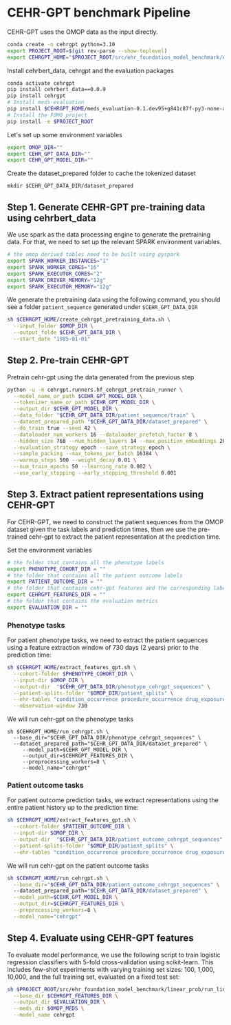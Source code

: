 # CEHR-GPT benchmark Pipeline
CEHR-GPT uses the OMOP data as the input directly.

```bash
conda create -n cehrgpt python=3.10
export PROJECT_ROOT=$(git rev-parse --show-toplevel)
export CEHRGPT_HOME="$PROJECT_ROOT/src/ehr_foundation_model_benchmark/evaluations/cehrgpt"
```
Install cehrbert_data, cehrgpt and the evaluation packages
```bash
conda activate cehrgpt
pip install cehrbert_data==0.0.9
pip install cehrgpt
# Install meds-evaluation
pip install $CEHRGPT_HOME/meds_evaluation-0.1.dev95+g841c87f-py3-none-any.whl
# Install the FOMO project
pip install -e $PROJECT_ROOT
```

Let's set up some environment variables
```bash
export OMOP_DIR=""
export CEHR_GPT_DATA_DIR=""
export CEHR_GPT_MODEL_DIR=""
```
Create the dataset_prepared folder to cache the tokenized dataset
```shell
mkdir $CEHR_GPT_DATA_DIR/dataset_prepared
```

Step 1. Generate CEHR-GPT pre-training data using cehrbert_data
------------------------
We use spark as the data processing engine to generate the pretraining data. 
For that, we need to set up the relevant SPARK environment variables.
```bash
# the omop derived tables need to be built using pyspark
export SPARK_WORKER_INSTANCES="1"
export SPARK_WORKER_CORES="16"
export SPARK_EXECUTOR_CORES="2"
export SPARK_DRIVER_MEMORY="12g"
export SPARK_EXECUTOR_MEMORY="12g"
```
We generate the pretraining data using the following command, you should see a folder `patient_sequence` generated under `$CEHR_GPT_DATA_DIR`
```bash
sh $CEHRGPT_HOME/create_cehrgpt_pretraining_data.sh \
  --input_folder $OMOP_DIR \
  --output_folde $CEHR_GPT_DATA_DIR \
  --start_date "1985-01-01"
```

Step 2. Pre-train CEHR-GPT
------------------------
Pretrain cehr-gpt using the data generated from the previous step
```bash
python -u -m cehrgpt.runners.hf_cehrgpt_pretrain_runner \
  --model_name_or_path $CEHR_GPT_MODEL_DIR \
  --tokenizer_name_or_path $CEHR_GPT_MODEL_DIR \
  --output_dir $CEHR_GPT_MODEL_DIR \
  --data_folder "$CEHR_GPT_DATA_DIR/patient_sequence/train" \
  --dataset_prepared_path "$CEHR_GPT_DATA_DIR/dataset_prepared" \
  --do_train true --seed 42 \
  --dataloader_num_workers 16 --dataloader_prefetch_factor 8 \
  --hidden_size 768 --num_hidden_layers 14 --max_position_embeddings 2048 \
  --evaluation_strategy epoch --save_strategy epoch \
  --sample_packing --max_tokens_per_batch 16384 \
  --warmup_steps 500 --weight_decay 0.01 \
  --num_train_epochs 50 --learning_rate 0.002 \
  --use_early_stopping --early_stopping_threshold 0.001
```

Step 3. Extract patient representations using CEHR-GPT
------------------------
For CEHR-GPT, we need to construct the patient sequences from the OMOP dataset given the task labels and prediction times,
then we use the pre-trained cehr-gpt to extract the patient representation at the prediction time. 

Set the environment variables
```bash
# the folder that contains all the phenotype labels
export PHENOTYPE_COHORT_DIR = ""
# the folder that contains all the patient outcome labels
export PATIENT_OUTCOME_DIR = ""
# the folder that contains cehr-gpt features and the corresponding labels
export CEHRGPT_FEATURES_DIR = ""
# the folder that contains the evaluation metrics
export EVALUATION_DIR = ""
```
### Phenotype tasks
For patient phenotype tasks, we need to extract the patient sequences using a feature extraction window of 730 days (2 years) prior to the prediction time:
```bash
sh $CEHRGPT_HOME/extract_features_gpt.sh \
  --cohort-folder $PHENOTYPE_COHORT_DIR \
  --input-dir $OMOP_DIR \
  --output-dir  "$CEHR_GPT_DATA_DIR/phenotype_cehrgpt_sequences" \
  --patient-splits-folder "$OMOP_DIR/patient_splits" \
  --ehr-tables "condition_occurrence procedure_occurrence drug_exposure" \
  --observation-window 730
```
We will run cehr-gpt on the phenotype tasks
```shell
sh $CEHRGPT_HOME/run_cehrgpt.sh \
  --base_dir="$CEHR_GPT_DATA_DIR/phenotype_cehrgpt_sequences" \ 
  --dataset_prepared_path="$CEHR_GPT_DATA_DIR/dataset_prepared" \
     --model_path=$CEHR_GPT_MODEL_DIR \
     --output_dir=$CEHRGPT_FEATURES_DIR \
     --preprocessing_workers=8 \
     --model_name="cehrgpt"
```
### Patient outcome tasks
For patient outcome prediction tasks, we extract representations using the entire patient history up to the prediction time:
```bash
sh $CEHRGPT_HOME/extract_features_gpt.sh \
  --cohort-folder $PATIENT_OUTCOME_DIR \
  --input-dir $OMOP_DIR \
  --output-dir  "$CEHR_GPT_DATA_DIR/patient_outcome_cehrgpt_sequences" \
  --patient-splits-folder "$OMOP_DIR/patient_splits" \
  --ehr-tables "condition_occurrence procedure_occurrence drug_exposure"
```

We will run cehr-gpt on the patient outcome tasks
```bash
sh $CEHRGPT_HOME/run_cehrgpt.sh \
  --base_dir="$CEHR_GPT_DATA_DIR/patient_outcome_cehrgpt_sequences" \ 
  --dataset_prepared_path="$CEHR_GPT_DATA_DIR/dataset_prepared" \
  --model_path=$CEHR_GPT_MODEL_DIR \
  --output_dir=$CEHRGPT_FEATURES_DIR \
  --preprocessing_workers=8 \
  --model_name="cehrgpt"
```

Step 4. Evaluate using CEHR-GPT features
------------------------
To evaluate model performance, we use the following script to train logistic regression classifiers with 5-fold cross-validation using scikit-learn. 
This includes few-shot experiments with varying training set sizes: 100, 1,000, 10,000, and the full training set, evaluated on a fixed test set: 
```bash
sh $PROJECT_ROOT/src/ehr_foundation_model_benchmark/linear_prob/run_linear_prob_with_few_shots.sh \
  --base_dir $CEHRGPT_FEATURES_DIR \
  --output_dir $EVALUATION_DIR \
  --meds_dir $OMOP_MEDS \
  --model_name cehrgpt
```